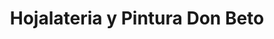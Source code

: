 ---
title: "Hojalateria y Pintura Don Beto"
url: /jilotepec/hojalateria-y-pintura-don-beto/
shop: reparación de automóviles
---